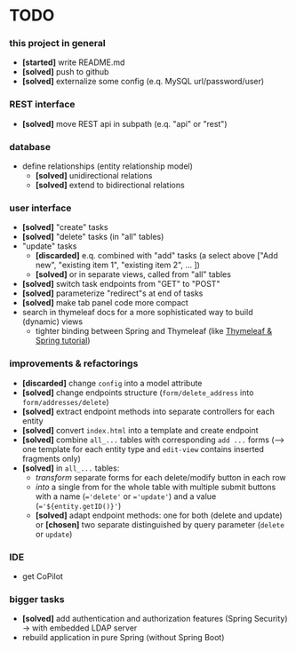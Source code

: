 # TODO

### this project in general
* **[started]** write README.md
* **[solved]** push to github
* **[solved]** externalize some config (e.q. MySQL url/password/user)

### REST interface
* **[solved]** move REST api in subpath (e.q. "api" or "rest")

### database
* define relationships (entity relationship model)  
    * **[solved]** unidirectional relations
    * **[solved]** extend to bidirectional relations

### user interface
* **[solved]** "create" tasks
* **[solved]** "delete" tasks (in "all" tables)
* "update" tasks
    * **[discarded]** e.q. combined with "add" tasks (a select above \["Add new", "existing item 1", "existing item 2", ... \])
    * **[solved]** or in separate views, called from "all" tables
* **[solved]** switch task endpoints from "GET" to "POST"
* **[solved]** parameterize "redirect"s at end of tasks
* **[solved]** make tab panel code more compact
* search in thymeleaf docs for a more sophisticated way to build (dynamic) views
    * tighter binding between Spring and Thymeleaf (like [Thymeleaf & Spring tutorial](https://www.thymeleaf.org/doc/tutorials/3.1/thymeleafspring.html))

### improvements & refactorings
* **[discarded]** change `config` into a model attribute
* **[solved]** change endpoints structure (`form/delete_address` into `form/addresses/delete`)
* **[solved]** extract endpoint methods into separate controllers for each entity
* **[solved]** convert `index.html` into a template and create endpoint
* **[solved]** combine `all_...` tables with corresponding `add ...` forms (--> one template for each entity type and `edit-view` contains inserted fragments only)
* **[solved]** in `all_...` tables:
    * _transform_ separate forms for each delete/modify button in each row
    * _into_ a single from for the whole table with multiple submit buttons with a name (`='delete'` or `='update'`) and a value (`='${entity.getID()}'`)
    * **[solved]** adapt endpoint methods: one for both (delete and update) or **[chosen]** two separate distinguished by query parameter (`delete` or `update`)

### IDE
* get CoPilot

### bigger tasks
* **[solved]** add authentication and authorization features (Spring Security) -> with embedded LDAP server
* rebuild application in pure Spring (without Spring Boot)
